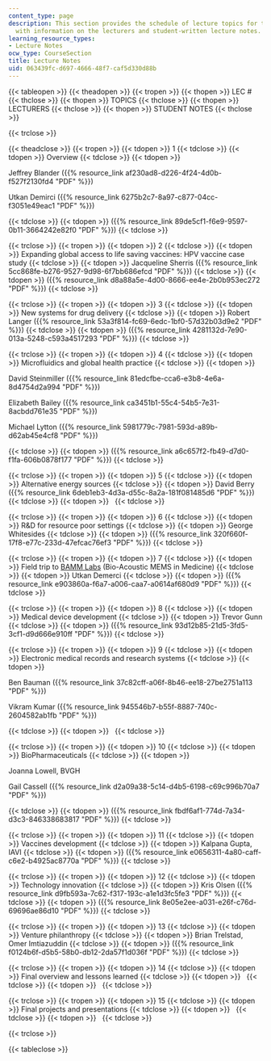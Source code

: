 ```yaml
---
content_type: page
description: This section provides the schedule of lecture topics for the course along
  with information on the lecturers and student-written lecture notes.
learning_resource_types:
- Lecture Notes
ocw_type: CourseSection
title: Lecture Notes
uid: 063439fc-d697-4666-48f7-caf5d330d88b
---
```


{{< tableopen >}}
{{< theadopen >}}
{{< tropen >}}
{{< thopen >}}
LEC #
{{< thclose >}}
{{< thopen >}}
TOPICS
{{< thclose >}}
{{< thopen >}}
LECTURERS
{{< thclose >}}
{{< thopen >}}
STUDENT NOTES
{{< thclose >}}

{{< trclose >}}

{{< theadclose >}}
{{< tropen >}}
{{< tdopen >}}
1
{{< tdclose >}}
{{< tdopen >}}
Overview
{{< tdclose >}}
{{< tdopen >}}


Jeffrey Blander ({{% resource_link af230ad8-d226-4f24-4d0b-f527f2130fd4 "PDF" %}})

Utkan Demirci ({{% resource_link 6275b2c7-8a97-c877-04cc-f3051e49eac1 "PDF" %}})


{{< tdclose >}}
{{< tdopen >}}
({{% resource_link 89de5cf1-f6e9-9597-0b11-3664242e82f0 "PDF" %}})
{{< tdclose >}}

{{< trclose >}}
{{< tropen >}}
{{< tdopen >}}
2
{{< tdclose >}}
{{< tdopen >}}
Expanding global access to life saving vaccines: HPV vaccine case study
{{< tdclose >}}
{{< tdopen >}}
Jacqueline Sherris ({{% resource_link 5cc868fe-b276-9527-9d98-6f7bb686efcd "PDF" %}})
{{< tdclose >}}
{{< tdopen >}}
({{% resource_link d8a88a5e-4d00-8666-ee4e-2b0b953ec272 "PDF" %}})
{{< tdclose >}}

{{< trclose >}}
{{< tropen >}}
{{< tdopen >}}
3
{{< tdclose >}}
{{< tdopen >}}
New systems for drug delivery
{{< tdclose >}}
{{< tdopen >}}
Robert Langer ({{% resource_link 53a3f814-fc69-6edc-1bf0-57d32b03d9e2 "PDF" %}})
{{< tdclose >}}
{{< tdopen >}}
({{% resource_link 4281132d-7e90-013a-5248-c593a4517293 "PDF" %}})
{{< tdclose >}}

{{< trclose >}}
{{< tropen >}}
{{< tdopen >}}
4
{{< tdclose >}}
{{< tdopen >}}
Microfluidics and global health practice
{{< tdclose >}}
{{< tdopen >}}


David Steinmiller ({{% resource_link 81edcfbe-cca6-e3b8-4e6a-8d4754d2a994 "PDF" %}})

Elizabeth Bailey ({{% resource_link ca3451b1-55c4-54b5-7e31-8acbdd761e35 "PDF" %}})

Michael Lytton ({{% resource_link 5981779c-7981-593d-a89b-d62ab45e4cf8 "PDF" %}})


{{< tdclose >}}
{{< tdopen >}}
({{% resource_link a6c657f2-fb49-d7d0-f1fa-606b0878f177 "PDF" %}})
{{< tdclose >}}

{{< trclose >}}
{{< tropen >}}
{{< tdopen >}}
5
{{< tdclose >}}
{{< tdopen >}}
Alternative energy sources
{{< tdclose >}}
{{< tdopen >}}
David Berry ({{% resource_link 6deb1eb3-4d3a-d55c-8a2a-181f081485d6 "PDF" %}})
{{< tdclose >}}
{{< tdopen >}}
 
{{< tdclose >}}

{{< trclose >}}
{{< tropen >}}
{{< tdopen >}}
6
{{< tdclose >}}
{{< tdopen >}}
R&D for resource poor settings
{{< tdclose >}}
{{< tdopen >}}
George Whitesides
{{< tdclose >}}
{{< tdopen >}}
({{% resource_link 320f660f-17f8-e77c-233d-47efcac76ef3 "PDF" %}})
{{< tdclose >}}

{{< trclose >}}
{{< tropen >}}
{{< tdopen >}}
7
{{< tdclose >}}
{{< tdopen >}}
Field trip to [BAMM Labs](http://bammlabs.com/) (Bio-Acoustic MEMS in Medicine)
{{< tdclose >}}
{{< tdopen >}}
Utkan Demerci
{{< tdclose >}}
{{< tdopen >}}
({{% resource_link e903860a-f6a7-a006-caa7-a0614af680d9 "PDF" %}})
{{< tdclose >}}

{{< trclose >}}
{{< tropen >}}
{{< tdopen >}}
8
{{< tdclose >}}
{{< tdopen >}}
Medical device development
{{< tdclose >}}
{{< tdopen >}}
Trevor Gunn
{{< tdclose >}}
{{< tdopen >}}
({{% resource_link 93d12b85-21d5-3fd5-3cf1-d9d666e910ff "PDF" %}})
{{< tdclose >}}

{{< trclose >}}
{{< tropen >}}
{{< tdopen >}}
9
{{< tdclose >}}
{{< tdopen >}}
Electronic medical records and research systems
{{< tdclose >}}
{{< tdopen >}}


Ben Bauman ({{% resource_link 37c82cff-a06f-8b46-ee18-27be2751a113 "PDF" %}})

Vikram Kumar ({{% resource_link 945546b7-b55f-8887-740c-2604582ab1fb "PDF" %}})


{{< tdclose >}}
{{< tdopen >}}
 
{{< tdclose >}}

{{< trclose >}}
{{< tropen >}}
{{< tdopen >}}
10
{{< tdclose >}}
{{< tdopen >}}
BioPharmaceuticals
{{< tdclose >}}
{{< tdopen >}}


Joanna Lowell, BVGH

Gail Cassell ({{% resource_link d2a09a38-5c14-d4b5-6198-c69c996b70a7 "PDF" %}})


{{< tdclose >}}
{{< tdopen >}}
({{% resource_link fbdf6af1-774d-7a34-d3c3-846338683817 "PDF" %}})
{{< tdclose >}}

{{< trclose >}}
{{< tropen >}}
{{< tdopen >}}
11
{{< tdclose >}}
{{< tdopen >}}
Vaccines development
{{< tdclose >}}
{{< tdopen >}}
Kalpana Gupta, IAVI
{{< tdclose >}}
{{< tdopen >}}
({{% resource_link e0656311-4a80-caff-c6e2-b4925ac8770a "PDF" %}})
{{< tdclose >}}

{{< trclose >}}
{{< tropen >}}
{{< tdopen >}}
12
{{< tdclose >}}
{{< tdopen >}}
Technology innovation
{{< tdclose >}}
{{< tdopen >}}
Kris Olsen ({{% resource_link d9fb593a-7c62-f317-193c-a1e1d3fc5fe3 "PDF" %}})
{{< tdclose >}}
{{< tdopen >}}
({{% resource_link 8e05e2ee-a031-e26f-c76d-69696ae86d10 "PDF" %}})
{{< tdclose >}}

{{< trclose >}}
{{< tropen >}}
{{< tdopen >}}
13
{{< tdclose >}}
{{< tdopen >}}
Venture philanthropy
{{< tdclose >}}
{{< tdopen >}}
Brian Trelstad, Omer Imtiazuddin
{{< tdclose >}}
{{< tdopen >}}
({{% resource_link f0124b6f-d5b5-58b0-db12-2da57f1d036f "PDF" %}})
{{< tdclose >}}

{{< trclose >}}
{{< tropen >}}
{{< tdopen >}}
14
{{< tdclose >}}
{{< tdopen >}}
Final overview and lessons learned
{{< tdclose >}}
{{< tdopen >}}
 
{{< tdclose >}}
{{< tdopen >}}
 
{{< tdclose >}}

{{< trclose >}}
{{< tropen >}}
{{< tdopen >}}
15
{{< tdclose >}}
{{< tdopen >}}
Final projects and presentations
{{< tdclose >}}
{{< tdopen >}}
 
{{< tdclose >}}
{{< tdopen >}}
 
{{< tdclose >}}

{{< trclose >}}

{{< tableclose >}}